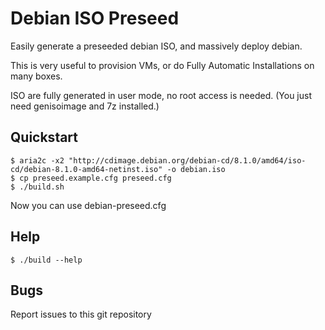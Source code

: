 Debian ISO Preseed
==================

Easily generate a preseeded debian ISO, and massively deploy debian.

This is very useful to provision VMs, or do Fully Automatic Installations on
many boxes.

ISO are fully generated in user mode, no root access is needed. (You just need
genisoimage and 7z installed.)

Quickstart
----------

~~~
$ aria2c -x2 "http://cdimage.debian.org/debian-cd/8.1.0/amd64/iso-cd/debian-8.1.0-amd64-netinst.iso" -o debian.iso
$ cp preseed.example.cfg preseed.cfg
$ ./build.sh
~~~

Now you can use debian-preseed.cfg


Help
----

~~~
$ ./build --help
~~~

Bugs
----

Report issues to this git repository
